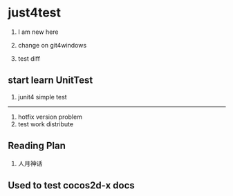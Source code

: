 # just4test
1. I am new here

1. change on git4windows

1. test diff

## start learn UnitTest

1. junit4 simple test

---
1. hotfix version problem
1. test work distribute

## Reading Plan
1. 人月神话

## Used to test cocos2d-x docs
